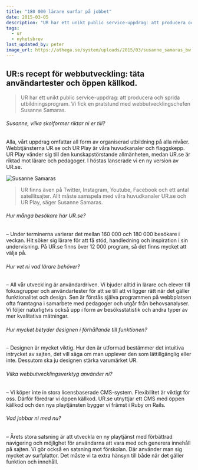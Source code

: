 ```yaml
---
title: "180 000 lärare surfar på jobbet"
date: 2015-03-05
description: "UR har ett unikt public service-uppdrag: att producera och sprida utbildningsprogram. Vi fick en pratstund med webbutvecklingschefen Susanne Samaras."
tags:
  - ur
  - nyhetsbrev
last_updated_by: peter
image_url: https://athega.se/system/uploads/2015/03/susanne_samaras_bw.png
---
```

UR:s recept för webbutveckling: täta användartester och öppen källkod.
----------------------------------------------------------------------
> UR har ett unikt public service-uppdrag: att producera och sprida utbildningsprogram. Vi fick en pratstund med webbutvecklingschefen Susanne Samaras.

###### Susanne, vilka skolformer riktar ni er till?
Alla, vårt uppdrag omfattar all form av organiserad utbildning på alla nivåer. Webbtjänsterna UR.se och UR Play är våra huvudkanaler och flaggskepp. UR Play vänder sig till den kunskapstörstande allmänheten, medan UR.se är riktad mot lärare och pedagoger. I höstas lanserade vi en ny version av UR.se.

![Susanne Samaras](https://athega.se/system/uploads/2015/03/susanne_samaras.png)

> UR finns även på Twitter, Instagram, Youtube, Facebook och ett antal satellitsajter. Allt måste samspela med våra huvudkanaler UR.se och UR Play, säger Susanne Samaras.

###### Hur många besökare har UR.se?
– Under terminerna varierar det mellan 160 000 och 180 000 besökare i veckan. Hit söker sig lärare för att få stöd, handledning och inspiration i sin undervisning. På UR.se finns över 12 000 program, så det finns mycket att välja på.

###### Hur vet ni vad lärare behöver?
– All vår utveckling är användardriven. Vi bjuder alltid in lärare och elever till fokusgrupper och användartester för att se till att vi ligger rätt när det gäller funktionalitet och design. Sen är förstås själva programmen på webbplatsen ofta framtagna i samarbete med pedagoger och utgår från behovsanalyser. Vi följer naturligtvis också upp i form av besöksstatistik och andra typer av mer kvalitativa mätningar.

###### Hur mycket betyder designen i förhållande till funktionen?
– Designen är mycket viktig. Hur den är utformad bestämmer det intuitiva intrycket av sajten, det vill säga om man upplever den som lättillgänglig eller inte. Dessutom ska ju designen stärka varumärket UR.

###### Vilka webbutvecklingsverktyg använder ni?
– Vi köper inte in stora licensbaserade CMS-system. Flexibilitet är viktigt för oss. Därför föredrar vi öppen källkod. UR.se utnyttjar ett CMS med öppen källkod och den nya playtjänsten bygger vi främst i Ruby on Rails.

###### Vad jobbar ni med nu?
– Årets stora satsning är att utveckla en ny playtjänst med förbättrad navigering och möjlighet för användarna att vara med och generera innehåll på sajten. Vi gör också en satsning mot förskolan. Där använder man sig mycket av surfplattor. Det måste vi ta extra hänsyn till både när det gäller funktion och innehåll.

